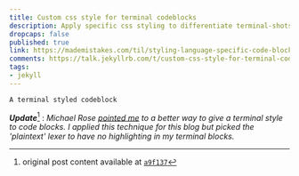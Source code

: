 ```yaml
---
title: Custom css style for terminal codeblocks
description: Apply specific css styling to differentiate terminal-shots from codes excerpts
dropcaps: false
published: true
link: https://mademistakes.com/til/styling-language-specific-code-blocks/
comments: https://talk.jekyllrb.com/t/custom-css-style-for-terminal-codeblocks/1703
tags:
- jekyll
---
```


~~~plaintext
A terminal styled codeblock
~~~

***Update***[^1] : *Michael Rose [pointed me](https://mademistakes.com/til/styling-language-specific-code-blocks/) 
to a better way to give a terminal style to code blocks. I applied this technique for this blog but picked the 'plaintext' lexer to have no highlighting in my terminal blocks.*

[^1]: original post content available at [`a9f137`](https://github.com/Kraymer/kraymer.github.com/blob/a9f137)
 
